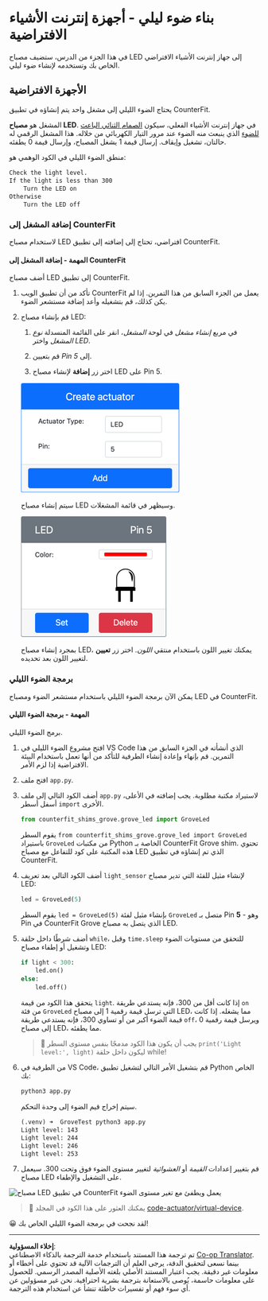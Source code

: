 <!--
CO_OP_TRANSLATOR_METADATA:
{
  "original_hash": "9c640f93263fd9adbfda920739e09feb",
  "translation_date": "2025-08-26T23:28:55+00:00",
  "source_file": "1-getting-started/lessons/3-sensors-and-actuators/virtual-device-actuator.md",
  "language_code": "ar"
}
-->
# بناء ضوء ليلي - أجهزة إنترنت الأشياء الافتراضية

في هذا الجزء من الدرس، ستضيف مصباح LED إلى جهاز إنترنت الأشياء الافتراضي الخاص بك وتستخدمه لإنشاء ضوء ليلي.

## الأجهزة الافتراضية

يحتاج الضوء الليلي إلى مشغل واحد يتم إنشاؤه في تطبيق CounterFit.

المشغل هو **مصباح LED**. في جهاز إنترنت الأشياء الفعلي، سيكون [الصمام الثنائي الباعث للضوء](https://wikipedia.org/wiki/Light-emitting_diode) الذي ينبعث منه الضوء عند مرور التيار الكهربائي من خلاله. هذا المشغل الرقمي له حالتان، تشغيل وإيقاف. إرسال قيمة 1 يشغل المصباح، وإرسال قيمة 0 يطفئه.

منطق الضوء الليلي في الكود الوهمي هو:

```output
Check the light level.
If the light is less than 300
    Turn the LED on
Otherwise
    Turn the LED off
```

### إضافة المشغل إلى CounterFit

لاستخدام مصباح LED افتراضي، تحتاج إلى إضافته إلى تطبيق CounterFit.

#### المهمة - إضافة المشغل إلى CounterFit

أضف مصباح LED إلى تطبيق CounterFit.

1. تأكد من أن تطبيق الويب CounterFit يعمل من الجزء السابق من هذا التمرين. إذا لم يكن كذلك، قم بتشغيله وأعد إضافة مستشعر الضوء.

1. قم بإنشاء مصباح LED:

    1. في مربع *إنشاء مشغل* في لوحة *المشغل*، انقر على القائمة المنسدلة *نوع المشغل* واختر *LED*.

    1. قم بتعيين *Pin* إلى *5*.

    1. اختر زر **إضافة** لإنشاء مصباح LED على Pin 5.

    ![إعدادات مصباح LED](../../../../../translated_images/counterfit-create-led.ba9db1c9b8c622a635d6dfae5cdc4e70c2b250635bd4f0601c6cf0bd22b7ba46.ar.png)

    سيتم إنشاء مصباح LED وسيظهر في قائمة المشغلات.

    ![مصباح LED تم إنشاؤه](../../../../../translated_images/counterfit-led.c0ab02de6d256ad84d9bad4d67a7faa709f0ea83e410cfe9b5561ef0cef30b1c.ar.png)

    بمجرد إنشاء مصباح LED، يمكنك تغيير اللون باستخدام منتقي *اللون*. اختر زر **تعيين** لتغيير اللون بعد تحديده.

### برمجة الضوء الليلي

يمكن الآن برمجة الضوء الليلي باستخدام مستشعر الضوء ومصباح LED في CounterFit.

#### المهمة - برمجة الضوء الليلي

برمج الضوء الليلي.

1. افتح مشروع الضوء الليلي في VS Code الذي أنشأته في الجزء السابق من هذا التمرين. قم بإنهاء وإعادة إنشاء الطرفية للتأكد من أنها تعمل باستخدام البيئة الافتراضية إذا لزم الأمر.

1. افتح ملف `app.py`.

1. أضف الكود التالي إلى ملف `app.py` لاستيراد مكتبة مطلوبة. يجب إضافته في الأعلى، أسفل أسطر `import` الأخرى.

    ```python
    from counterfit_shims_grove.grove_led import GroveLed
    ```

    يقوم السطر `from counterfit_shims_grove.grove_led import GroveLed` باستيراد `GroveLed` من مكتبات Python الخاصة بـ CounterFit Grove shim. تحتوي هذه المكتبة على كود للتفاعل مع مصباح LED الذي تم إنشاؤه في تطبيق CounterFit.

1. أضف الكود التالي بعد تعريف `light_sensor` لإنشاء مثيل للفئة التي تدير مصباح LED:

    ```python
    led = GroveLed(5)
    ```

    يقوم السطر `led = GroveLed(5)` بإنشاء مثيل لفئة `GroveLed` متصل بـ Pin **5** - وهو Pin في CounterFit Grove الذي يتصل به مصباح LED.

1. أضف شرطًا داخل حلقة `while`، وقبل `time.sleep` للتحقق من مستويات الضوء وتشغيل أو إطفاء مصباح LED:

    ```python
    if light < 300:
        led.on()
    else:
        led.off()
    ```

    يتحقق هذا الكود من قيمة `light`. إذا كانت أقل من 300، فإنه يستدعي طريقة `on` من فئة `GroveLed` التي ترسل قيمة رقمية 1 إلى مصباح LED، مما يشغله. إذا كانت قيمة الضوء أكبر من أو تساوي 300، فإنه يستدعي طريقة `off`، ويرسل قيمة رقمية 0 إلى مصباح LED، مما يطفئه.

    > 💁 يجب أن يكون هذا الكود مدمجًا بنفس مستوى السطر `print('Light level:', light)` ليكون داخل حلقة while!

1. من الطرفية في VS Code، قم بتشغيل الأمر التالي لتشغيل تطبيق Python الخاص بك:

    ```sh
    python3 app.py
    ```

    سيتم إخراج قيم الضوء إلى وحدة التحكم.

    ```output
    (.venv) ➜  GroveTest python3 app.py 
    Light level: 143
    Light level: 244
    Light level: 246
    Light level: 253
    ```

1. قم بتغيير إعدادات *القيمة* أو *العشوائية* لتغيير مستوى الضوء فوق وتحت 300. سيعمل مصباح LED على التشغيل والإطفاء.

![مصباح LED في تطبيق CounterFit يعمل ويطفئ مع تغير مستوى الضوء](../../../../../images/virtual-device-running-assignment-1-1.gif)

> 💁 يمكنك العثور على هذا الكود في المجلد [code-actuator/virtual-device](../../../../../1-getting-started/lessons/3-sensors-and-actuators/code-actuator/virtual-device).

😀 لقد نجحت في برمجة الضوء الليلي الخاص بك!

---

**إخلاء المسؤولية**:  
تم ترجمة هذا المستند باستخدام خدمة الترجمة بالذكاء الاصطناعي [Co-op Translator](https://github.com/Azure/co-op-translator). بينما نسعى لتحقيق الدقة، يرجى العلم أن الترجمات الآلية قد تحتوي على أخطاء أو معلومات غير دقيقة. يجب اعتبار المستند الأصلي بلغته الأصلية المصدر الرسمي. للحصول على معلومات حاسمة، يُوصى بالاستعانة بترجمة بشرية احترافية. نحن غير مسؤولين عن أي سوء فهم أو تفسيرات خاطئة تنشأ عن استخدام هذه الترجمة.